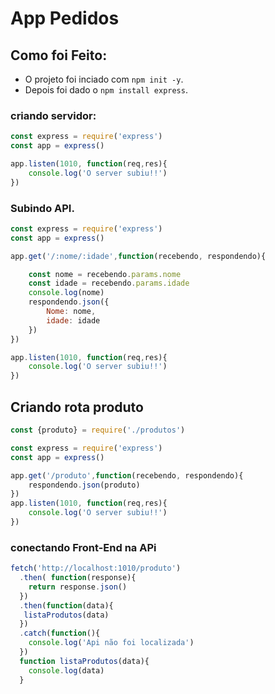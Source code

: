 # App Pedidos
## Como foi Feito:

- O projeto foi inciado com `npm init -y`.
- Depois foi dado o `npm install express`.
 

### criando servidor:
~~~javascript
const express = require('express')
const app = express()

app.listen(1010, function(req,res){
    console.log('O server subiu!!')
})
~~~
### Subindo API.

~~~Javascript
const express = require('express')
const app = express()

app.get('/:nome/:idade',function(recebendo, respondendo){

    const nome = recebendo.params.nome
    const idade = recebendo.params.idade
    console.log(nome)
    respondendo.json({
        Nome: nome,
        idade: idade
    })
})

app.listen(1010, function(req,res){
    console.log('O server subiu!!')
})
~~~

## Criando rota produto
~~~Javascript
const {produto} = require('./produtos')

const express = require('express')
const app = express()

app.get('/produto',function(recebendo, respondendo){
    respondendo.json(produto)
})
app.listen(1010, function(req,res){
    console.log('O server subiu!!')
})
~~~

### conectando Front-End na APi
~~~Javascript
fetch('http://localhost:1010/produto')
  .then( function(response){
    return response.json()
  })
  .then(function(data){
   listaProdutos(data)
  })
  .catch(function(){
    console.log('Api não foi localizada')
  })
  function listaProdutos(data){
    console.log(data)
  }
~~~
